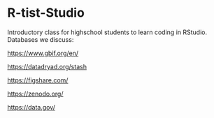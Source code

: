 # R-tist-Studio
Introductory class for highschool students to learn coding in RStudio.
Databases we discuss:

https://www.gbif.org/en/

https://datadryad.org/stash

https://figshare.com/

https://zenodo.org/

https://data.gov/
